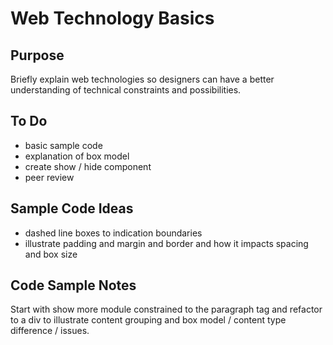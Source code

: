 # Web Technology Basics

## Purpose

Briefly explain web technologies so designers can have a better understanding of technical constraints and possibilities.

## To Do

- basic sample code
- explanation of box model
- create show / hide component
- peer review

## Sample Code Ideas

- dashed line boxes to indication boundaries
- illustrate padding and margin and border and how it impacts spacing and box size

## Code Sample Notes

Start with show more module constrained to the paragraph tag and refactor to a div to illustrate content grouping and box model / content type difference / issues.
